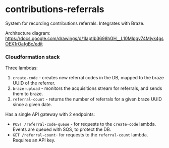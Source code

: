 # contributions-referrals
System for recording contributions referrals. Integrates with Braze.

Architecture diagram: https://docs.google.com/drawings/d/1IaptIb3698hGH__L10Mlpgv74MIyk4gsOEX1rOafgBc/edit

### Cloudformation stack

Three lambdas:
1. `create-code` - creates new referral codes in the DB, mapped to the braze UUID of the referrer.
2. `braze-upload` - monitors the acquisitions stream for referrals, and sends them to braze.
3. `referral-count` - returns the number of referrals for a given braze UUID since a given date.

Has a single API gateway with 2 endpoints:
- `POST /referral-code-queue` - for requests to the `create-code` lambda. Events are queued with SQS, to protect the DB.
- `GET /referral-count`- for requests to the `referral-count` lambda. Requires an API key.
